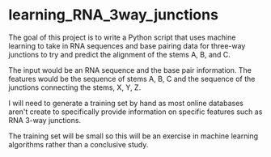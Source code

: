 # learning_RNA_3way_junctions
 
The goal of this project is to write a Python script that uses machine learning to take in RNA sequences and base pairing data for three-way junctions to try and predict the alignment of the stems A, B, and C.

The input would be an RNA sequence and the base pair information. The features would be the sequence of stems A, B, C and the sequence of the junctions connecting the stems, X, Y, Z.

I will need to generate a training set by hand as most online databases aren't create to specifically provide information on specific features such as RNA 3-way junctions.

The training set will be small so this will be an exercise in machine learning algorithms rather than a conclusive study.